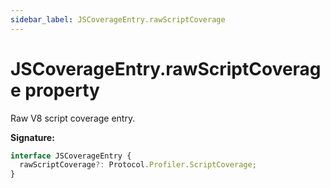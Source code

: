 ```yaml
---
sidebar_label: JSCoverageEntry.rawScriptCoverage
---
```


# JSCoverageEntry.rawScriptCoverage property

Raw V8 script coverage entry.

**Signature:**

```typescript
interface JSCoverageEntry {
  rawScriptCoverage?: Protocol.Profiler.ScriptCoverage;
}
```
